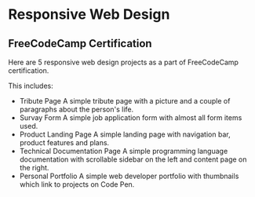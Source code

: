 # Responsive Web Design
## FreeCodeCamp Certification

Here are 5 responsive web design projects as a part of FreeCodeCamp certification.

This includes:
- Tribute Page
  A simple tribute page with a picture and a couple of paragraphs about the person's life.
- Survay Form
  A simple job application form with almost all form items used.
- Product Landing Page
  A simple landing page with navigation bar, product features and plans.
- Technical Documentation Page
  A simple programming language documentation with scrollable sidebar on the left and content page on the right.
- Personal Portfolio
  A simple web developer portfolio with thumbnails which link to projects on Code Pen.

